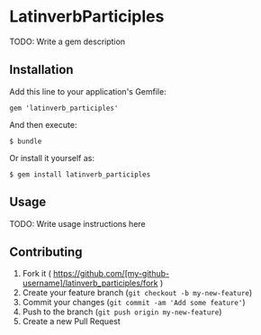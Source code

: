 # LatinverbParticiples

TODO: Write a gem description

## Installation

Add this line to your application's Gemfile:

    gem 'latinverb_participles'

And then execute:

    $ bundle

Or install it yourself as:

    $ gem install latinverb_participles

## Usage

TODO: Write usage instructions here

## Contributing

1. Fork it ( https://github.com/[my-github-username]/latinverb_participles/fork )
2. Create your feature branch (`git checkout -b my-new-feature`)
3. Commit your changes (`git commit -am 'Add some feature'`)
4. Push to the branch (`git push origin my-new-feature`)
5. Create a new Pull Request
